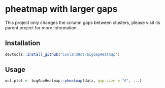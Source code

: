 pheatmap with larger gaps
========

This project only changes the column gaps between clusters, please visit its parent project for more information.  

## Installation

```r
devtools::install_github("CoolandHot/bigGapHeatmap")
```

## Usage

```r
out.plot <- bigGapHeatmap::pheatmap(data, gap.size = "6", ...)
```
